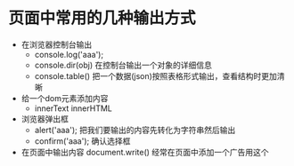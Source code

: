 # 页面中常用的几种输出方式

- 在浏览器控制台输出
  - console.log('aaa');
  - console.dir(obj) 在控制台输出一个对象的详细信息
  - console.table() 把一个数据(json)按照表格形式输出，查看结构时更加清晰
- 给一个dom元素添加内容
  - innerText innerHTML
- 浏览器弹出框
  - alert('aaa'); 把我们要输出的内容先转化为字符串然后输出
  - confirm('aaa'); 确认选择框
- 在页面中输出内容 document.write() 经常在页面中添加一个广告用这个
